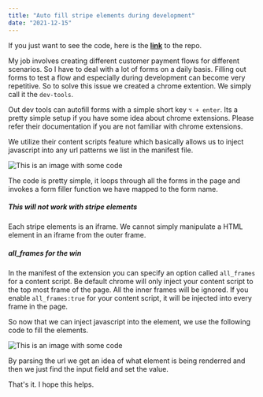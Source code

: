 ```yaml
---
title: "Auto fill stripe elements during development"
date: "2021-12-15"
---
```


If you just want to see the code, here is the [**link**](https://github.com/blessanm86/stripe-elements-filler) to the repo.

My job involves creating different customer payment flows for different scenarios. So I have to deal with a lot of forms on a daily basis. Filling out forms to test a flow and especially during development can become very repetitive. So to solve this issue we created a chrome extention. We simply call it the `dev-tools`.

Out dev tools can autofill forms with a simple short key `⌥ + enter`. Its a pretty simple setup if you have some idea about chrome extensions. Please refer their documentation if you are not familiar with chrome extensions.

We utilize their content scripts feature which basically allows us to inject javascript into any url patterns we list in the manifest file.

![This is an image with some code](/images/form-filler.png)

The code is pretty simple, it loops through all the forms in the page and invokes a form filler function we have mapped to the form name.

##### This will not work with stripe elements

Each stripe elements is an iframe. We cannot simply manipulate a HTML element in an iframe from the outer frame.

##### all_frames for the win

In the manifest of the extension you can specify an option called `all_frames` for a content script. Be default chrome will only inject your content script to the top most frame of the page. All the inner frames will be ignored. If you enable `all_frames:true` for your content script, it will be injected into every frame in the page.

So now that we can inject javascript into the element, we use the following code to fill the elements.

![This is an image with some code](/images/stripe-filler.png)

By parsing the url we get an idea of what element is being renderred and then we just find the input field and set the value.

That's it. I hope this helps.